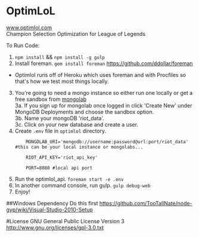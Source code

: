# OptimLoL
www.optimlol.com  
Champion Selection Optimization for League of Legends

To Run Code:

1. ```npm install``` && ```npm install -g gulp```
2. Install foreman. ```gem install foreman``` https://github.com/ddollar/foreman
 - Optimlol runs off of Heroku which uses foreman and with Procfiles so that's how we test most things locally.
3. You're going to need a mongo instance so either run one locally or get a free sandbox from [mongolab](www.mongolab.com)  
  3a. If you sign up for mongolab once logged in click 'Create New' under MongoDB Deployments and choose the sandbox option.  
  3b. Name your mongoDB 'riot_data'.  
  3c. Click on your new database and create a user.
4. Create ```.env``` file in ```optimlol``` directory.  
    ```  
        MONGOLAB_URI='mongodb://username:password@url:port/riot_data' #this can be your local instance or mongolabs...
        
        RIOT_API_KEY='riot_api_key'
        
        PORT=8080 #local api port
    ```
5. Run the optimlol_api. ```foreman start -e .env```
6. In another command console, run gulp. ```gulp debug-web```
7. Enjoy!


##Windows Dependency 
Do this first https://github.com/TooTallNate/node-gyp/wiki/Visual-Studio-2010-Setup

#License
GNU General Public License Version 3
http://www.gnu.org/licenses/gpl-3.0.txt
